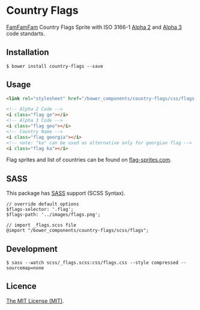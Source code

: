 # Country Flags

[FamFamFam](http://www.famfamfam.com/lab/icons/flags/) Country Flags Sprite with ISO 3166-1 [Alpha 2](https://en.wikipedia.org/wiki/ISO_3166-1_alpha-2) and [Alpha 3](https://en.wikipedia.org/wiki/ISO_3166-1_alpha-3) code standarts. 


## Installation

```
$ bower install country-flags --save
```

## Usage

```html
<link rel="stylesheet" href="/bower_components/country-flags/css/flags.css">
```

```html
<!-- Alpha 2 Code -->
<i class="flag ge"></i>
<!-- Alpha 3 Code -->
<i class="flag geo"></i>
<!-- Country Name -->
<i class="flag georgia"></i>
<!-- note: "ka" can be used as alternative only for georgian flag -->
<i class="flag ka"></i>
```

Flag sprites and list of countries can be found on [flag-sprites.com](https://www.flag-sprites.com/).

## SASS

This package has [SASS](http://sass-lang.com/) support (SCSS Syntax).

```
// override default options
$flags-selector: '.flag';
$flags-path: '../images/flags.png';

// import _flags.scss file
@import "/bower_components/country-flags/scss/flags";
```

## Development
```
$ sass --watch scss/_flags.scss:css/flags.css --style compressed --sourcemap=none
```


## Licence

[The MIT License (MIT)](https://opensource.org/licenses/MIT).